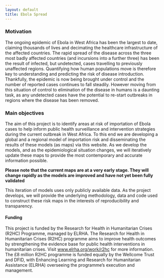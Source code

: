 ```yaml
---
layout: default
title: Ebola Spread
---
```

 
### Motivation

The ongoing epidemic of Ebola in West Africa has been the largest to date, claiming thousands of lives and decimating the healthcare infrastructure of the affected countries. The rapid spread of the disease across the three most badly affected countries (and incursions into a further three) has been the result of infected, but undetected, cases travelling to previously unaffected regions. Quantifying how human populations move is therefore key to understanding and predicting the risk of disease introduction. Thankfully, the epidemic is now being brought under control and the number of reported cases continues to fall steadily. However moving from this situation of control to elimination of the disease in humans is a daunting task, as any undetected cases have the potential to re-start outbreaks in regions where the disease has been removed.

### Main objectives
 
The aim of this project is to identify areas at risk of importation of Ebola cases to help inform public health surveillance and intervention strategies during the current outbreak in West Africa. To this end we are developing a global and a regional model of importation risk and disseminating the results of these models (as maps) via this website. As we develop the models, and as the epidemiological situation changes, we will iteratively update these maps to provide the most contemporary and accurate information possible.

**Please note that the current maps are at a very early stage. They will change rapidly as the models are improved and have not yet been fully validated**

This iteration of models uses only publicly available data. As the project develops, we will provide the underlying methodology, data and code used to construct these risk maps in the interests of reproducibility and transparency.
 
#### Funding
 
This project is funded by the Research for Health in Humanitarian Crises (R2HC) Programme, managed by ELRHA. The Research for Health in Humanitarian Crises (R2HC) programme aims to improve health outcomes by strengthening the evidence base for public health interventions in humanitarian crises. Visit www.elrha.org/work/r2hc for more information. The £8 million R2HC programme is funded equally by the Wellcome Trust and DFID, with Enhancing Learning and Research for Humanitarian Assistance (ELRHA) overseeing the programme’s execution and management.
